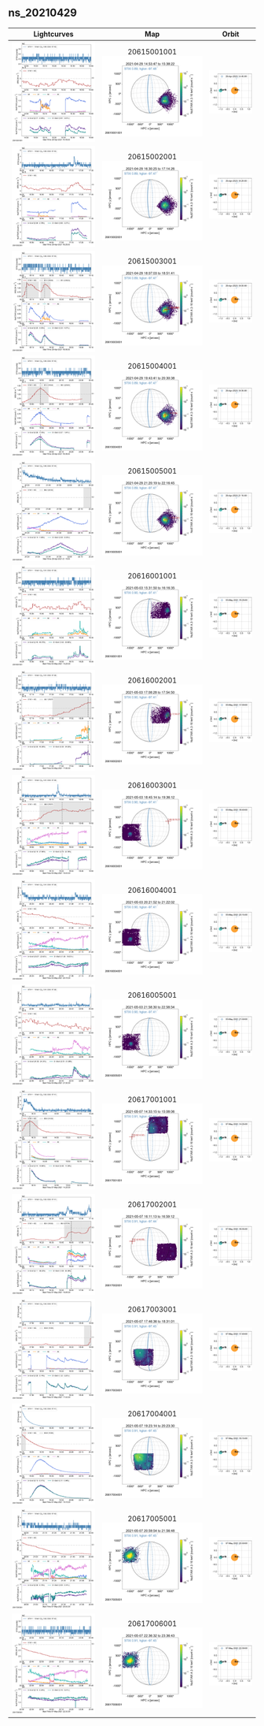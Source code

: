 ## ns_20210429
|  Lightcurves |  Map | Orbit |
|:---:|:---:|:---:|
|[![](ltc_20210429_1445_20615001001_ngs.png)](ltc_20210429_1445_20615001001_ngs.png)|20615001001<br/>[![](map_20210429_1445_20615001001_ngs.png)](map_20210429_1445_20615001001_ngs.png)|[![](orbeph_20210429_1445_20615001001_ngs.png)](orbeph_20210429_1445_20615001001_ngs.png)|
|[![](ltc_20210429_1625_20615002001_ngs.png)](ltc_20210429_1625_20615002001_ngs.png)|20615002001<br/>[![](map_20210429_1625_20615002001_ngs.png)](map_20210429_1625_20615002001_ngs.png)|[![](orbeph_20210429_1625_20615002001_ngs.png)](orbeph_20210429_1625_20615002001_ngs.png)|
|[![](ltc_20210429_1800_20615003001_ngs.png)](ltc_20210429_1800_20615003001_ngs.png)|20615003001<br/>[![](map_20210429_1800_20615003001_ngs.png)](map_20210429_1800_20615003001_ngs.png)|[![](orbeph_20210429_1800_20615003001_ngs.png)](orbeph_20210429_1800_20615003001_ngs.png)|
|[![](ltc_20210429_1935_20615004001_ngs.png)](ltc_20210429_1935_20615004001_ngs.png)|20615004001<br/>[![](map_20210429_1935_20615004001_ngs.png)](map_20210429_1935_20615004001_ngs.png)|[![](orbeph_20210429_1935_20615004001_ngs.png)](orbeph_20210429_1935_20615004001_ngs.png)|
|[![](ltc_20210429_2115_20615005001_ngs.png)](ltc_20210429_2115_20615005001_ngs.png)|20615005001<br/>[![](map_20210429_2115_20615005001_ngs.png)](map_20210429_2115_20615005001_ngs.png)|[![](orbeph_20210429_2115_20615005001_ngs.png)](orbeph_20210429_2115_20615005001_ngs.png)|
|[![](ltc_20210503_1525_20616001001_ngs.png)](ltc_20210503_1525_20616001001_ngs.png)|20616001001<br/>[![](map_20210503_1525_20616001001_ngs.png)](map_20210503_1525_20616001001_ngs.png)|[![](orbeph_20210503_1525_20616001001_ngs.png)](orbeph_20210503_1525_20616001001_ngs.png)|
|[![](ltc_20210503_1700_20616002001_ngs.png)](ltc_20210503_1700_20616002001_ngs.png)|20616002001<br/>[![](map_20210503_1700_20616002001_ngs.png)](map_20210503_1700_20616002001_ngs.png)|[![](orbeph_20210503_1700_20616002001_ngs.png)](orbeph_20210503_1700_20616002001_ngs.png)|
|[![](ltc_20210503_1840_20616003001_ngs.png)](ltc_20210503_1840_20616003001_ngs.png)|20616003001<br/>[![](map_20210503_1840_20616003001_ngs.png)](map_20210503_1840_20616003001_ngs.png)|[![](orbeph_20210503_1840_20616003001_ngs.png)](orbeph_20210503_1840_20616003001_ngs.png)|
|[![](ltc_20210503_2015_20616004001_ngs.png)](ltc_20210503_2015_20616004001_ngs.png)|20616004001<br/>[![](map_20210503_2015_20616004001_ngs.png)](map_20210503_2015_20616004001_ngs.png)|[![](orbeph_20210503_2015_20616004001_ngs.png)](orbeph_20210503_2015_20616004001_ngs.png)|
|[![](ltc_20210503_2150_20616005001_ngs.png)](ltc_20210503_2150_20616005001_ngs.png)|20616005001<br/>[![](map_20210503_2150_20616005001_ngs.png)](map_20210503_2150_20616005001_ngs.png)|[![](orbeph_20210503_2150_20616005001_ngs.png)](orbeph_20210503_2150_20616005001_ngs.png)|
|[![](ltc_20210507_1425_20617001001_ngs.png)](ltc_20210507_1425_20617001001_ngs.png)|20617001001<br/>[![](map_20210507_1425_20617001001_ngs.png)](map_20210507_1425_20617001001_ngs.png)|[![](orbeph_20210507_1425_20617001001_ngs.png)](orbeph_20210507_1425_20617001001_ngs.png)|
|[![](ltc_20210507_1605_20617002001_ngs.png)](ltc_20210507_1605_20617002001_ngs.png)|20617002001<br/>[![](map_20210507_1605_20617002001_ngs.png)](map_20210507_1605_20617002001_ngs.png)|[![](orbeph_20210507_1605_20617002001_ngs.png)](orbeph_20210507_1605_20617002001_ngs.png)|
|[![](ltc_20210507_1740_20617003001_ngs.png)](ltc_20210507_1740_20617003001_ngs.png)|20617003001<br/>[![](map_20210507_1740_20617003001_ngs.png)](map_20210507_1740_20617003001_ngs.png)|[![](orbeph_20210507_1740_20617003001_ngs.png)](orbeph_20210507_1740_20617003001_ngs.png)|
|[![](ltc_20210507_1915_20617004001_ngs.png)](ltc_20210507_1915_20617004001_ngs.png)|20617004001<br/>[![](map_20210507_1915_20617004001_ngs.png)](map_20210507_1915_20617004001_ngs.png)|[![](orbeph_20210507_1915_20617004001_ngs.png)](orbeph_20210507_1915_20617004001_ngs.png)|
|[![](ltc_20210507_2050_20617005001_ngs.png)](ltc_20210507_2050_20617005001_ngs.png)|20617005001<br/>[![](map_20210507_2050_20617005001_ngs.png)](map_20210507_2050_20617005001_ngs.png)|[![](orbeph_20210507_2050_20617005001_ngs.png)](orbeph_20210507_2050_20617005001_ngs.png)|
|[![](ltc_20210507_2230_20617006001_ngs.png)](ltc_20210507_2230_20617006001_ngs.png)|20617006001<br/>[![](map_20210507_2230_20617006001_ngs.png)](map_20210507_2230_20617006001_ngs.png)|[![](orbeph_20210507_2230_20617006001_ngs.png)](orbeph_20210507_2230_20617006001_ngs.png)|
